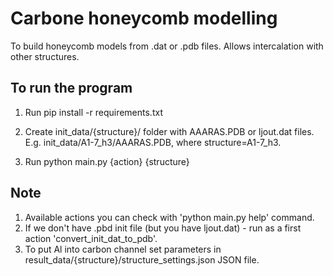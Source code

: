 # Carbone honeycomb modelling

To build honeycomb models from .dat or .pdb files. Allows intercalation with other structures.

## To run the program

1. Run
   pip install -r requirements.txt

2. Create init_data/{structure}/ folder with AAARAS.PDB or ljout.dat files.
   E.g. init_data/A1-7_h3/AAARAS.PDB, where structure=A1-7_h3.

3. Run
   python main.py {action} {structure}

## Note

1. Available actions you can check with 'python main.py help' command.
2. If we don't have .pbd init file (but you have ljout.dat) - run as a first action 'convert_init_dat_to_pdb'.
3. To put Al into carbon channel set parameters in result_data/{structure}/structure_settings.json JSON file.
